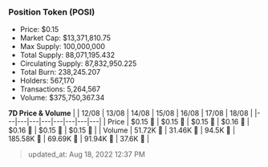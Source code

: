 
  ### Position Token (POSI)
  - Price: $0.15
  - Market Cap: $13,371,810.75
  - Max Supply: 100,000,000
  - Total Supply: 88,071,195.432
  - Circulating Supply: 87,832,950.225
  - Total Burn: 238,245.207
  - Holders: 567,170
  - Transactions: 5,264,567
  - Volume: $375,750,367.34

  **7D Price & Volume**
  | | 12&#x2F;08 | 13&#x2F;08 | 14&#x2F;08 | 15&#x2F;08 | 16&#x2F;08 | 17&#x2F;08 | 18&#x2F;08 |
  |---|---|---|---|---|---|---|---|
  | Price | $0.15 🔻 | $0.15 🚀 | $0.15 🔻 | $0.16 🚀 | $0.16 🚀 | $0.15 🔻 | $0.15 🔻 |
  | Volume | 51.72K 🔻 | 31.46K 🔻 | 94.5K 🚀 | 185.58K 🚀 | 69.69K 🔻 | 91.94K 🚀 | 37.6K 🔻 |

  > updated_at: Aug 18, 2022 12:37 PM
